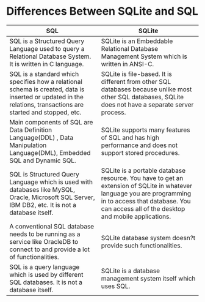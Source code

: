 # Differences Between SQLite and SQL

| SQL | SQLite |
|---|---|
| SQL is a Structured Query Language used to query a Relational Database System. It is written in C language.| SQLite is an Embeddable Relational Database Management System which is written in ANSI-C. |
| SQL is a standard which specifies how a relational schema is created, data is inserted or updated in the relations, transactions are started and stopped, etc.| SQLite is file-based. It is different from other SQL databases because unlike most other SQL databases, SQLite does not have a separate server process. |
| Main components of SQL are Data Definition Language(DDL) , Data Manipulation Language(DML), Embedded SQL and Dynamic SQL. | SQLite supports many features of SQL and has high performance and does not support stored procedures. |
| SQL is Structured Query Language which is used with databases like MySQL, Oracle, Microsoft SQL Server, IBM DB2, etc. It is not a database itself. | SQLite is a portable database resource. You have to get an extension of SQLite in whatever language you are programming in to access that database. You can access all of the desktop and mobile applications. |
| A conventional SQL database needs to be running as a service like OracleDB to connect to and provide a lot of functionalities. | SQLite database system doesn?t provide such functionalities. |
| SQL is a query language which is used by different SQL databases. It is not a database itself. | SQLite is a database management system itself which uses SQL. |

